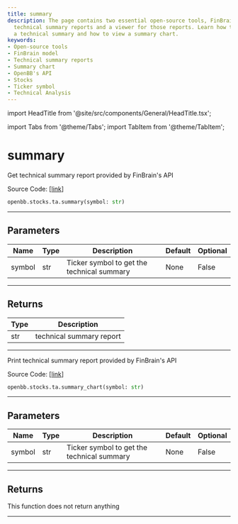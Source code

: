```yaml
---
title: summary
description: The page contains two essential open-source tools, FinBrain's model for
  technical summary reports and a viewer for those reports. Learn how to populate
  a technical summary and how to view a summary chart.
keywords:
- Open-source tools
- FinBrain model
- Technical summary reports
- Summary chart
- OpenBB's API
- Stocks
- Ticker symbol
- Technical Analysis
---
```


import HeadTitle from '@site/src/components/General/HeadTitle.tsx';

<HeadTitle title="summary - Ta - Stocks - Reference | OpenBB SDK Docs" />

import Tabs from '@theme/Tabs';
import TabItem from '@theme/TabItem';

# summary

<Tabs>
<TabItem value="model" label="Model" default>

Get technical summary report provided by FinBrain's API

Source Code: [[link](https://github.com/OpenBB-finance/OpenBBTerminal/tree/main/openbb_terminal/stocks/technical_analysis/finbrain_model.py#L15)]

```python
openbb.stocks.ta.summary(symbol: str)
```

---

## Parameters

| Name | Type | Description | Default | Optional |
| ---- | ---- | ----------- | ------- | -------- |
| symbol | str | Ticker symbol to get the technical summary | None | False |


---

## Returns

| Type | Description |
| ---- | ----------- |
| str | technical summary report |
---

</TabItem>
<TabItem value="view" label="Chart">

Print technical summary report provided by FinBrain's API

Source Code: [[link](https://github.com/OpenBB-finance/OpenBBTerminal/tree/main/openbb_terminal/stocks/technical_analysis/finbrain_view.py#L14)]

```python
openbb.stocks.ta.summary_chart(symbol: str)
```

---

## Parameters

| Name | Type | Description | Default | Optional |
| ---- | ---- | ----------- | ------- | -------- |
| symbol | str | Ticker symbol to get the technical summary | None | False |


---

## Returns

This function does not return anything

---

</TabItem>
</Tabs>
